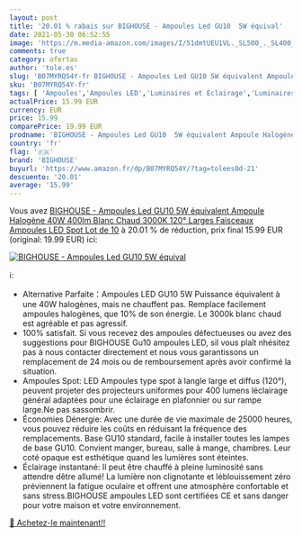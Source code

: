 ```yaml
---
layout: post
title: '20.01 % rabais sur BIGHOUSE - Ampoules Led GU10  5W équival'
date: 2021-05-30 06:52:55
image: 'https://m.media-amazon.com/images/I/51dmtUEU1VL._SL500_._SL400_.jpg'
comments: true
category: ofertas
author: 'tole.es'
slug: 'B07MYRQ54Y-fr BIGHOUSE - Ampoules Led GU10 5W équivalent Ampoule...'
sku: 'B07MYRQ54Y-fr'
tags: [ 'Ampoules','Ampoules LED','Luminaires et Éclairage','Luminaires et éclairage','bighouse', ]
actualPrice: 15.99 EUR
currency: EUR
price: 15.99
comparePrice: 19.99 EUR
prodname: 'BIGHOUSE - Ampoules Led GU10  5W équivalent Ampoule Halogène 40W  400lm  Blanc Chaud 3000K  120° Larges Faisceaux  Ampoules LED Spot  Lot de 10'
country: 'fr'
flag: '🇫🇷'
brand: 'BIGHOUSE'
buyurl: 'https://www.amazon.fr/dp/B07MYRQ54Y/?tag=tolees0d-21'
descuento: '20.01'
average: '15.99'
---
```


Vous avez [BIGHOUSE - Ampoules Led GU10  5W équivalent Ampoule Halogène 40W  400lm  Blanc Chaud 3000K  120° Larges Faisceaux  Ampoules LED Spot  Lot de 10](https://www.amazon.fr/dp/B07MYRQ54Y/?tag=tolees0d-21)  à  20.01 % de réduction, prix final  15.99 EUR (original: 19.99 EUR) ici:

[![BIGHOUSE - Ampoules Led GU10  5W équival](https://m.media-amazon.com/images/I/51dmtUEU1VL._SL500_._SL400_.jpg)](https://www.amazon.fr/dp/B07MYRQ54Y/?tag=tolees0d-21)

ℹ️:

- Alternative Parfaite：Ampoules LED GU10 5W Puissance équivalent à une 40W halogènes, mais ne chauffent pas. Remplace facilement ampoules halogènes, que 10% de son énergie. Le 3000k blanc chaud est agréable et pas agressif.
- 100% satisfait. Si vous recevez des ampoules défectueuses ou avez des suggestions pour BIGHOUSE Gu10 ampoules LED, sil vous plaît nhésitez pas à nous contacter directement et nous vous garantissons un remplacement de 24 mois ou de remboursement après avoir confirmé la situation.
- Ampoules Spot: LED Ampoules type spot à langle large et diffus (120°), peuvent projeter des projecteurs uniformes pour 400 lumens léclairage général adaptées pour une éclairage en plafonnier ou sur rampe large.Ne pas sassombrir.
- Économies Dénergie: Avec une durée de vie maximale de 25000 heures, vous pouvez réduire les coûts en réduisant la fréquence des remplacements. Base GU10 standard, facile à installer toutes les lampes de base GU10. Convient manger, bureau, salle à mange, chambres. Leur coté opaque est esthétique quand les lumières sont éteintes.
- Éclairage instantané: Il peut être chauffé à pleine luminosité sans attendre dêtre allumé! La lumière non clignotante et léblouissement zéro préviennent la fatigue oculaire et offrent une atmosphère confortable et sans stress.BIGHOUSE ampoules LED sont certifiées CE et sans danger pour votre maison et votre environnement.

[🛒 Achetez-le maintenant!!](https://www.amazon.fr/dp/B07MYRQ54Y/?tag=tolees0d-21)
